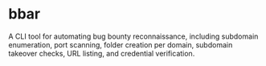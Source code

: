 # bbar
A CLI tool for automating bug bounty reconnaissance, including subdomain enumeration, port scanning, folder creation per domain, subdomain takeover checks, URL listing, and credential verification.
